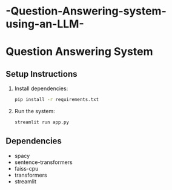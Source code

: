 # -Question-Answering-system-using-an-LLM-
# Question Answering System

## Setup Instructions

1. Install dependencies:
    ```sh
    pip install -r requirements.txt
    ```

2. Run the system:
    ```sh
    streamlit run app.py
    ```

## Dependencies

- spacy
- sentence-transformers
- faiss-cpu
- transformers
- streamlit
